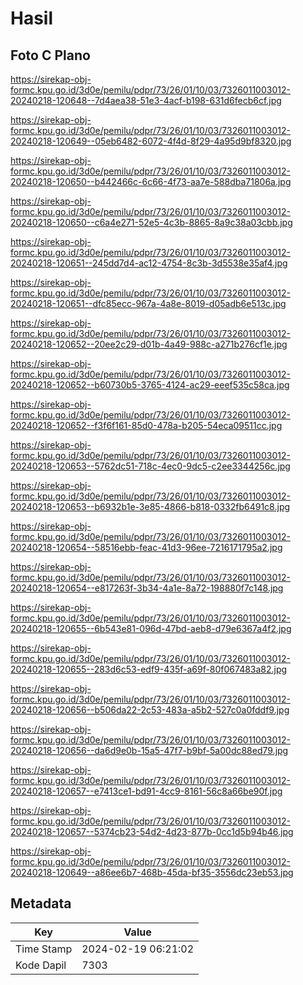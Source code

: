 # Hasil

## Foto C Plano

https://sirekap-obj-formc.kpu.go.id/3d0e/pemilu/pdpr/73/26/01/10/03/7326011003012-20240218-120648--7d4aea38-51e3-4acf-b198-631d6fecb6cf.jpg

https://sirekap-obj-formc.kpu.go.id/3d0e/pemilu/pdpr/73/26/01/10/03/7326011003012-20240218-120649--05eb6482-6072-4f4d-8f29-4a95d9bf8320.jpg

https://sirekap-obj-formc.kpu.go.id/3d0e/pemilu/pdpr/73/26/01/10/03/7326011003012-20240218-120650--b442466c-6c66-4f73-aa7e-588dba71806a.jpg

https://sirekap-obj-formc.kpu.go.id/3d0e/pemilu/pdpr/73/26/01/10/03/7326011003012-20240218-120650--c6a4e271-52e5-4c3b-8865-8a9c38a03cbb.jpg

https://sirekap-obj-formc.kpu.go.id/3d0e/pemilu/pdpr/73/26/01/10/03/7326011003012-20240218-120651--245dd7d4-ac12-4754-8c3b-3d5538e35af4.jpg

https://sirekap-obj-formc.kpu.go.id/3d0e/pemilu/pdpr/73/26/01/10/03/7326011003012-20240218-120651--dfc85ecc-967a-4a8e-8019-d05adb6e513c.jpg

https://sirekap-obj-formc.kpu.go.id/3d0e/pemilu/pdpr/73/26/01/10/03/7326011003012-20240218-120652--20ee2c29-d01b-4a49-988c-a271b276cf1e.jpg

https://sirekap-obj-formc.kpu.go.id/3d0e/pemilu/pdpr/73/26/01/10/03/7326011003012-20240218-120652--b60730b5-3765-4124-ac29-eeef535c58ca.jpg

https://sirekap-obj-formc.kpu.go.id/3d0e/pemilu/pdpr/73/26/01/10/03/7326011003012-20240218-120652--f3f6f161-85d0-478a-b205-54eca09511cc.jpg

https://sirekap-obj-formc.kpu.go.id/3d0e/pemilu/pdpr/73/26/01/10/03/7326011003012-20240218-120653--5762dc51-718c-4ec0-9dc5-c2ee3344256c.jpg

https://sirekap-obj-formc.kpu.go.id/3d0e/pemilu/pdpr/73/26/01/10/03/7326011003012-20240218-120653--b6932b1e-3e85-4866-b818-0332fb6491c8.jpg

https://sirekap-obj-formc.kpu.go.id/3d0e/pemilu/pdpr/73/26/01/10/03/7326011003012-20240218-120654--58516ebb-feac-41d3-96ee-7216171795a2.jpg

https://sirekap-obj-formc.kpu.go.id/3d0e/pemilu/pdpr/73/26/01/10/03/7326011003012-20240218-120654--e817263f-3b34-4a1e-8a72-198880f7c148.jpg

https://sirekap-obj-formc.kpu.go.id/3d0e/pemilu/pdpr/73/26/01/10/03/7326011003012-20240218-120655--6b543e81-096d-47bd-aeb8-d79e6367a4f2.jpg

https://sirekap-obj-formc.kpu.go.id/3d0e/pemilu/pdpr/73/26/01/10/03/7326011003012-20240218-120655--283d6c53-edf9-435f-a69f-80f067483a82.jpg

https://sirekap-obj-formc.kpu.go.id/3d0e/pemilu/pdpr/73/26/01/10/03/7326011003012-20240218-120656--b506da22-2c53-483a-a5b2-527c0a0fddf9.jpg

https://sirekap-obj-formc.kpu.go.id/3d0e/pemilu/pdpr/73/26/01/10/03/7326011003012-20240218-120656--da6d9e0b-15a5-47f7-b9bf-5a00dc88ed79.jpg

https://sirekap-obj-formc.kpu.go.id/3d0e/pemilu/pdpr/73/26/01/10/03/7326011003012-20240218-120657--e7413ce1-bd91-4cc9-8161-56c8a66be90f.jpg

https://sirekap-obj-formc.kpu.go.id/3d0e/pemilu/pdpr/73/26/01/10/03/7326011003012-20240218-120657--5374cb23-54d2-4d23-877b-0cc1d5b94b46.jpg

https://sirekap-obj-formc.kpu.go.id/3d0e/pemilu/pdpr/73/26/01/10/03/7326011003012-20240218-120649--a86ee6b7-468b-45da-bf35-3556dc23eb53.jpg


## Metadata

| Key        | Value               |
| ---------- | ------------------- |
| Time Stamp | 2024-02-19 06:21:02 |
| Kode Dapil | 7303                |



